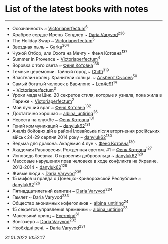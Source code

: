 # List of the latest books with notes
---

* Осознанность ~ [Victoriaperfectum](users/117/117396356938980769291-google)<sup>6</sup>
* Храброе сердце Ирены Сендлер ~ [Daria Varyvod](users/829/829893410524253-facebook)<sup>236</sup>
* The Holiday Swap ~ [Victoriaperfectum](users/117/117396356938980769291-google)<sup>5</sup>
* Звездная пыль ~ [Garka](users/115/115753719718250012620-google)<sup>304</sup>
* Чужой Отбор, или Охота на Мечту ~ [Феня Котовна](users/109/109746193906459706720-google)<sup>137</sup>
* Summer in Provence ~ [Victoriaperfectum](users/117/117396356938980769291-google)<sup>4</sup>
* Воровка с того света ~ [Феня Котовна](users/109/109746193906459706720-google)<sup>136</sup>
* Темные церемонии. Тайный город ~ [Chiffi](users/105/105831994080785626680-google)<sup>319</sup>
* Властелин колец. Хранители кольца. ~ [Альберт Сысоев](users/474/47446642-vkontakte)<sup>50</sup>
* Самый богатый человек в Вавилоне ~ [Len4e91](users/254/254448176-yandex)<sup>14</sup>
*  ~ [Victoriaperfectum](users/117/117396356938980769291-google)<sup>3</sup>
* Уроки мадам Шик. 20 секретов стиля, которые я узнала, пока жила в Париже ~ [Victoriaperfectum](users/117/117396356938980769291-google)<sup>2</sup>
* Мой лучший враг ~ [Феня Котовна](users/109/109746193906459706720-google)<sup>132</sup>
* Достаточно хорошая ~ [albina_untiring](users/257/2579695-vkontakte)<sup>26</sup>
* Невеста на службе ~ [Феня Котовна](users/109/109746193906459706720-google)<sup>131</sup>
* Гений коммуникаций ~ [danyluk62](users/374/374149854-vkontakte)<sup>131</sup>
* Аналiз бойових дiй в районi Iловайська пiсля вторгнення росiйських вiйськ 24-29 серпня 2014 року ~ [danyluk62](users/374/374149854-vkontakte)<sup>130</sup>
* Ведьма для дракона. Академия 4 лун ~ [Феня Котовна](users/109/109746193906459706720-google)<sup>130</sup>
* Академия Равновесия. Рожденная светом. #1 ~ [Феня Котовна](users/109/109746193906459706720-google)<sup>127</sup>
* Исповедь боевика. Откровения добровольца ~ [danyluk62](users/374/374149854-vkontakte)<sup>129</sup>
* Массовые нарушения прав человека в ходе конфликта на Украине. 2013-2014 ~ [danyluk62](users/374/374149854-vkontakte)<sup>128</sup>
* Живые люди ~ [Daria Varyvod](users/829/829893410524253-facebook)<sup>235</sup>
* 15 мифов и правда о Донецко-Криворожской Республике ~ [danyluk62](users/374/374149854-vkontakte)<sup>126</sup>
* Пятнадцатилетний капитан ~ [Daria Varyvod](users/829/829893410524253-facebook)<sup>234</sup>
* Гамлет ~ [Daria Varyvod](users/829/829893410524253-facebook)<sup>233</sup>
* Общество анонимных кофеголиков ~ [albina_untiring](users/257/2579695-vkontakte)<sup>24</sup>
* 15 секретов управления временем ~ [albina_untiring](users/257/2579695-vkontakte)<sup>23</sup>
* Маленький принц ~ [Evermind](users/302/302928912-vkontakte)<sup>61</sup>
* Вонгозеро ~ [Daria Varyvod](users/829/829893410524253-facebook)<sup>232</sup>
* Необхідні речі. ~ [Daria Varyvod](users/829/829893410524253-facebook)<sup>231</sup>


_31.01.2022 10:52:17_
